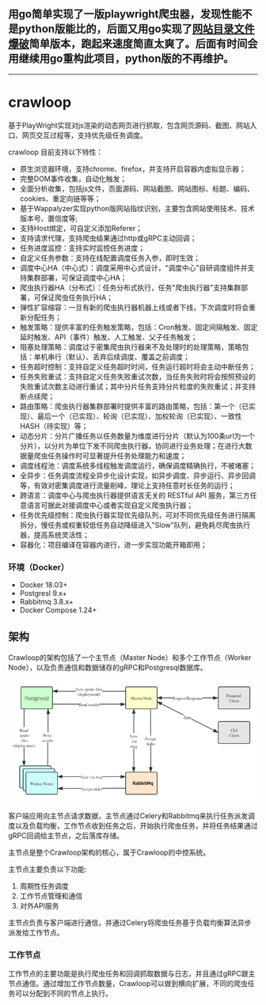 
用go简单实现了一版playwright爬虫器，发现性能不是python版能比的，后面又用go实现了[网站目录文件爆破](https://github.com/who0sy/WebsiteFuzz)简单版本，跑起来速度简直太爽了。后面有时间会用继续用go重构此项目，python版的不再维护。
------------------------------------------------------------------------------------------------------------
-------------------------------------------------------------------------------------------------------------



# crawloop
基于PlayWright实现对js渲染的动态网页进行抓取，包含网页源码、截图、网站入口、网页交互过程等，支持优先级任务调度。

crawloop 目前支持以下特性：
- 原生浏览器环境，支持chrome、firefox，并支持开启容器内虚拟显示器；
- 完整DOM事件收集，自动化触发；
- 全面分析收集，包括js文件，页面源码、网站截图、网站图标、标题、编码、cookies、重定向链等等；
- 基于Wappalyzer实现python版网站指纹识别，主要包含网站使用技术、技术版本号、置信度等;
- 支持Host绑定，可自定义添加Referer；
- 支持请求代理，支持爬虫结果通过http或gRPC主动回调；
- 任务进度监控：支持实时监控任务进度；
- 自定义任务参数：支持在线配置调度任务入参，即时生效；
- 调度中心HA（中心式）：调度采用中心式设计，“调度中心”自研调度组件并支持集群部署，可保证调度中心HA；
- 爬虫执行器HA（分布式）：任务分布式执行，任务"爬虫执行器"支持集群部署，可保证爬虫任务执行HA；
- 弹性扩容缩容：一旦有新的爬虫执行器机器上线或者下线，下次调度时将会重新分配任务；
- 触发策略：提供丰富的任务触发策略，包括：Cron触发、固定间隔触发、固定延时触发、API（事件）触发、人工触发、父子任务触发；
- 阻塞处理策略：调度过于密集爬虫执行器来不及处理时的处理策略，策略包括：单机串行（默认）、丢弃后续调度、覆盖之前调度；
- 任务超时控制：支持自定义任务超时时间，任务运行超时将会主动中断任务；
- 任务失败重试：支持自定义任务失败重试次数，当任务失败时将会按照预设的失败重试次数主动进行重试；其中分片任务支持分片粒度的失败重试；并支持断点续爬；
- 路由策略：爬虫执行器集群部署时提供丰富的路由策略，包括：第一个（已实现）、最后一个（已实现）、轮询（已实现）、加权轮询（已实现）、一致性HASH（待实现）等；
- 动态分片：分片广播任务以任务数量为维度进行分片（默认为100条url为一个分片），以分片为单位下发不同爬虫执行器，协同进行业务处理；在进行大数据量爬虫任务操作时可显著提升任务处理能力和速度；
- 调度线程池：调度系统多线程触发调度运行，确保调度精确执行，不被堵塞；
- 全异步：任务调度流程全异步化设计实现，如异步调度、异步运行、异步回调等，有效对密集调度进行流量削峰，理论上支持任意时长任务的运行；
- 跨语言：调度中心与爬虫执行器提供语言无关的 RESTful API 服务，第三方任意语言可据此对接调度中心或者实现自定义爬虫执行器；
- 任务优先级控制：爬虫执行器实现优先级队列，可对不同优先级任务进行隔离拆分，慢任务或权重较低任务自动降级进入"Slow"队列，避免耗尽爬虫执行器，提高系统灵活性；
- 容器化：项目编译在容器内进行，进一步实现功能开箱即用；


### 环境（Docker）
- Docker 18.03+
- Postgresl 9.x+
- Rabbitmq 3.8.x+
- Docker Compose 1.24+


## 架构

Crawloop的架构包括了一个主节点（Master Node）和多个工作节点（Worker Node），以及负责通信和数据储存的gRPC和Postgresql数据库。

![](架构图.png)

客户端应用向主节点请求数据，主节点通过Celery和Rabbitmq来执行任务派发调度以及负载均衡，工作节点收到任务之后，开始执行爬虫任务，并将任务结果通过gRPC回调给主节点，之后落库存储。

主节点是整个Crawloop架构的核心，属于Crawloop的中控系统。

主节点主要负责以下功能:
1. 周期性任务调度
2. 工作节点管理和通信
3. 对外API服务

主节点负责与客户端进行通信，并通过Celery将爬虫任务基于负载均衡算法异步派发给工作节点。

### 工作节点

工作节点的主要功能是执行爬虫任务和回调抓取数据与日志，并且通过gRPC跟主节点通信。通过增加工作节点数量，Crawloop可以做到横向扩展，不同的爬虫任务可以分配到不同的节点上执行。
